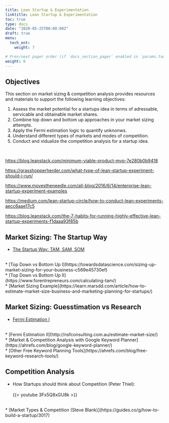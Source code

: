 ```yaml
---
title: Lean Startup & Experimentation
linktitle: Lean Startup & Experimentation
toc: true
type: docs
date: "2020-05-25T00:00:00Z"
draft: true
menu:
  tech_ent:
    weight: 7

# Prev/next pager order (if `docs_section_pager` enabled in `params.toml`)
weight: 6
---
```


## Objectives

This section on market sizing & competition analysis provides resources and materials to support the following learning objectives:
1. Assess the market potential for a startups idea in terms of adressable, servicable and obtainable market shares.
2. Combine top down and bottom up approaches in your market sizing attempts.
3. Apply the Fermi estimation logic to quantify unknonws.
4. Understand different types of markets and modes of competition.
5. Conduct and vidualize the competition analysis for a startup idea.

<br/>





https://blog.leanstack.com/minimum-viable-product-mvp-7e280b0b9418


https://grasshopperherder.com/what-type-of-lean-startup-experiment-should-i-run/

https://www.movestheneedle.com/all-blog/2016/6/14/enterprise-lean-startup-experiment-examples

https://medium.com/lean-startup-circle/how-to-conduct-lean-experiments-aecc6aae17c5


https://blog.leanstack.com/the-7-habits-for-running-highly-effective-lean-startup-experiments-f1daaa93f85b



## Market Sizing: The Startup Way
* [The Startup Way: TAM, SAM, SOM](https://demigos.com/blog-post/how-a-startup-can-define-its-market-size/)
<br/>
* [Top Down vs Bottom Up I](https://towardsdatascience.com/sizing-up-market-sizing-for-your-business-c569e45730ef)
<br/>
* [Top Down vs Bottom Up II](https://www.forentrepreneurs.com/calculating-tam/)
<br/>
* [Market Sizing Example](https://learn.marsdd.com/article/how-to-estimate-market-size-business-and-marketing-planning-for-startups/) 

## Market Sizing: Guesstimation vs Research
* [Fermi Estimation I](https://www.lesswrong.com/posts/PsEppdvgRisz5xAHG/fermi-estimates) 
<br/>
* [Fermi Estimation II](http://nsfconsulting.com.au/estimate-market-size/) 
<br/>
* [Market & Competition Analysis with Google Keyword Planner](https://ahrefs.com/blog/google-keyword-planner/)
<br/>
* [Other Free Keyword Planning Tools](https://ahrefs.com/blog/free-keyword-research-tools/)

## Competition Analysis
* How Startups should think about Competition (Peter Thiel):
<br/><br/>
{{< youtube 3Fx5Q8xGU8k >}}
<br/>
* [Market Types & Competition (Steve Blank)](https://guides.co/g/how-to-build-a-startup/3017)
<br/>




